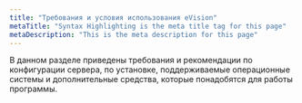 ```yaml
---
title: "Требования и условия использования eVision"
metaTitle: "Syntax Highlighting is the meta title tag for this page"
metaDescription: "This is the meta description for this page"
---
```


В данном разделе приведены требования и рекомендации по конфигурации сервера, по установке, поддерживаемые операционные системы и дополнительные средства, которые понадобятся для работы программы.